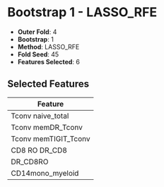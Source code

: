 # Bootstrap 1 - LASSO_RFE

- **Outer Fold**: 4
- **Bootstrap**: 1
- **Method**: LASSO_RFE
- **Fold Seed**: 45
- **Features Selected**: 6

## Selected Features

| Feature |
|---------|
| Tconv naive_total |
| Tconv memDR_Tconv |
| Tconv memTIGIT_Tconv |
| CD8 RO DR_CD8 |
| DR_CD8RO |
| CD14mono_myeloid |
